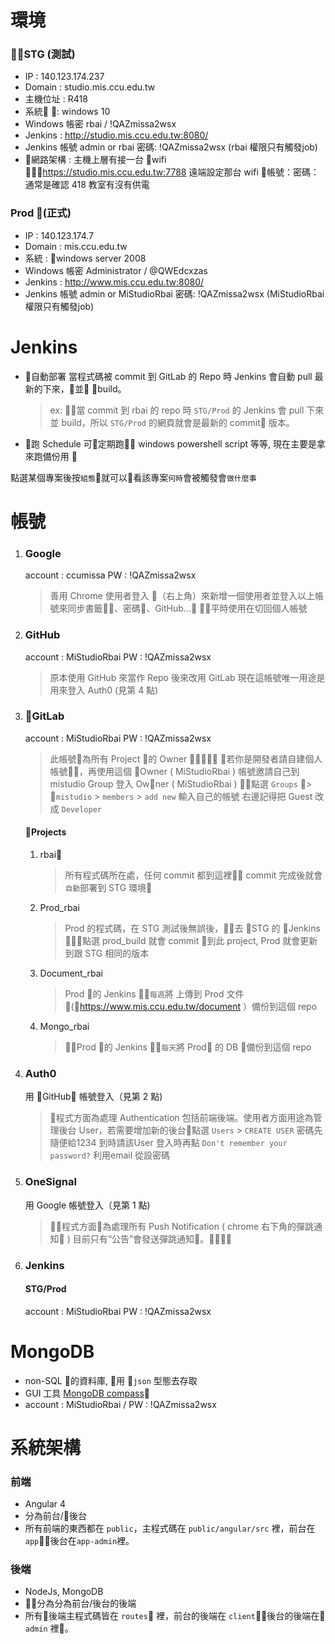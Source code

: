 # 環境
### STG (測試)

- IP : 140.123.174.237
- Domain : studio.mis.ccu.edu.tw
- 主機位址 : R418
- 系統 : windows 10
- Windows 帳密 rbai / !QAZmissa2wsx 
- Jenkins : http://studio.mis.ccu.edu.tw:8080/
- Jenkins 帳號 admin or rbai 密碼: !QAZmissa2wsx  (rbai 權限只有觸發job)
- 網路架構 : 主機上層有接一台 wifi
https://studio.mis.ccu.edu.tw:7788 遠端設定那台 wifi 帳號：密碼：通常是確認 418 教室有沒有供電

### Prod (正式)
- IP : 140.123.174.7
- Domain : mis.ccu.edu.tw
- 系統 : windows server 2008
- Windows 帳密 Administrator / @QWEdcxzas
- Jenkins : http://www.mis.ccu.edu.tw:8080/
- Jenkins 帳號 admin or MiStudioRbai 密碼: !QAZmissa2wsx  (MiStudioRbai 權限只有觸發job) 

# Jenkins
- 自動部署
當程式碼被 commit 到 GitLab 的 Repo 時 Jenkins 會自動 pull 最新的下來，並 build。
    > ex: 當 commit 到 rbai 的 repo 時 `STG/Prod` 的 Jenkins 會 pull 下來 並 build，所以 `STG/Prod` 的網頁就會是最新的 commit 版本。
- 跑 Schedule
可定期跑 windows powershell script 等等, 現在主要是拿來跑備份用 

點選某個專案後按`組態`就可以看該專案`何時`會被觸發會`做什麼事`

# 帳號

1. ### Google
    account : ccumissa
    PW : !QAZmissa2wsx
    > 善用 Chrome 使用者登入 （右上角）來新增一個使用者並登入以上帳號來同步書籤、密碼、GitHub... 平時使用在切回個人帳號

2. ### GitHub
    account : MiStudioRbai
    PW : !QAZmissa2wsx
    > 原本使用 GitHub 來當作 Repo 後來改用 GitLab 現在這帳號唯一用途是用來登入 Auth0 (見第 4 點)

3. ### GitLab
    account : MiStudioRbai
    PW : !QAZmissa2wsx
    > 此帳號為所有 Project 的 Owner 
    若你是開發者請自建個人帳號，再使用這個 Owner ( MiStudioRbai ) 帳號邀請自己到 mistudio Group
    登入 Owner ( MiStudioRbai ) 點選
    `Groups` > `mistudio` > `members` > `add new` 輸入自己的帳號
    右邊記得把 Guest 改成 `Developer`

    #### Projects

    1. rbai

        > 所有程式碼所在處，任何 commit 都到這裡 commit 完成後就會`自動`部署到 STG 環境
    2. Prod_rbai

        > Prod 的程式碼，在 STG 測試後無誤後，去 STG 的 Jenkins 點選 prod_build 就會 commit 到此 project, Prod 就會更新到跟 STG 相同的版本
    3. Document_rbai

        > Prod 的 Jenkins `每週`將 上傳到 Prod 文件 (https://www.mis.ccu.edu.tw/document ）備份到這個 repo
    4. Mongo_rbai

        > Prod 的 Jenkins `每天`將 Prod 的 DB 備份到這個 repo

 4. ### Auth0

    用 GitHub 帳號登入（見第 2 點)
    > 程式方面為處理 Authentication 包括前端後端。使用者方面用途為管理後台 User，若需要增加新的後台點選 `Users` > `CREATE USER`  密碼先隨便給1234 到時請該User 登入時再點 `Don't remember your password?` 利用email 從設密碼

5. ### OneSignal
   用 Google 帳號登入（見第 1 點)
   > 程式方面為處理所有 Push Notification ( chrome 右下角的彈跳通知 ) 目前只有“公告”會發送彈跳通知。

6. ### Jenkins
    #### STG/Prod
    account : MiStudioRbai
    PW : !QAZmissa2wsx

# MongoDB
- non-SQL 的資料庫, 用 `json` 型態去存取
- GUI 工具 [MongoDB compass](https://www.mongodb.com/products/compass)
- account : MiStudioRbai / PW : !QAZmissa2wsx

# 系統架構

### 前端
- Angular 4
- 分為前台/後台
- 所有前端的東西都在 `public`，主程式碼在 `public/angular/src` 裡，前台在`app`，後台在`app-admin`裡。

### 後端
- NodeJs, MongoDB
- 分為分為前台/後台的後端
- 所有後端主程式碼皆在 `routes` 裡，前台的後端在 `client`，後台的後端在 `admin` 裡。